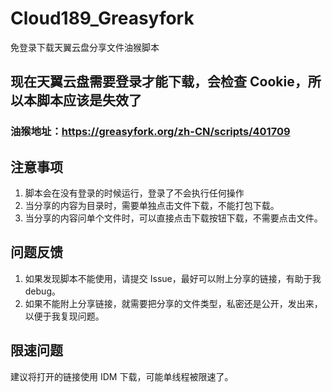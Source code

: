 # Cloud189_Greasyfork
免登录下载天翼云盘分享文件油猴脚本

## 现在天翼云盘需要登录才能下载，会检查 Cookie，所以本脚本应该是失效了

### 油猴地址：https://greasyfork.org/zh-CN/scripts/401709

## 注意事项
1. 脚本会在没有登录的时候运行，登录了不会执行任何操作  
2. 当分享的内容为目录时，需要单独点击文件下载，不能打包下载。  
3. 当分享的内容问单个文件时，可以直接点击下载按钮下载，不需要点击文件。

## 问题反馈
1. 如果发现脚本不能使用，请提交 Issue，最好可以附上分享的链接，有助于我 debug。
2. 如果不能附上分享链接，就需要把分享的文件类型，私密还是公开，发出来，以便于我复现问题。

## 限速问题
建议将打开的链接使用 IDM 下载，可能单线程被限速了。
